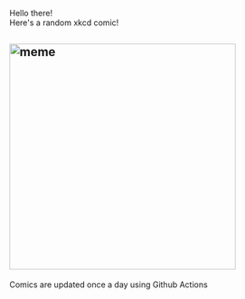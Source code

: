 Hello there! <br>Here's a random xkcd comic!<br>
## <img src="https://imgs.xkcd.com/comics/ineffective_sorts.png" alt="meme" width="400"/><br>
Comics are updated once a day using Github Actions